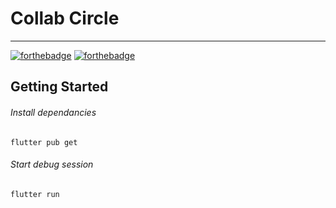# Collab Circle
------
[![forthebadge](https://forthebadge.com/images/badges/built-for-android.svg)](https://forthebadge.com)  [![forthebadge](https://forthebadge.com/images/badges/built-with-love.svg)](https://forthebadge.com)
## Getting Started

###### Install dependancies
```
flutter pub get
```

###### Start debug session
```
flutter run
```

